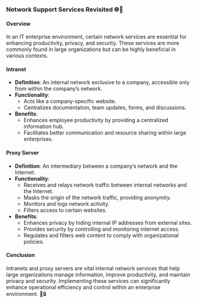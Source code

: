 ### Network Support Services Revisited 🌐🔧

#### **Overview**
In an IT enterprise environment, certain network services are essential for enhancing productivity, privacy, and security. These services are more commonly found in large organizations but can be highly beneficial in various contexts.

#### **Intranet**
- **Definition**: An internal network exclusive to a company, accessible only from within the company’s network.
- **Functionality**: 
  - Acts like a company-specific website.
  - Centralizes documentation, team updates, forms, and discussions.
- **Benefits**:
  - Enhances employee productivity by providing a centralized information hub.
  - Facilitates better communication and resource sharing within large enterprises.

#### **Proxy Server**
- **Definition**: An intermediary between a company’s network and the Internet.
- **Functionality**:
  - Receives and relays network traffic between internal networks and the Internet.
  - Masks the origin of the network traffic, providing anonymity.
  - Monitors and logs network activity.
  - Filters access to certain websites.
- **Benefits**:
  - Enhances privacy by hiding internal IP addresses from external sites.
  - Provides security by controlling and monitoring internet access.
  - Regulates and filters web content to comply with organizational policies.

#### **Conclusion**
Intranets and proxy servers are vital internal network services that help large organizations manage information, improve productivity, and maintain privacy and security. Implementing these services can significantly enhance operational efficiency and control within an enterprise environment. 🌟🔒